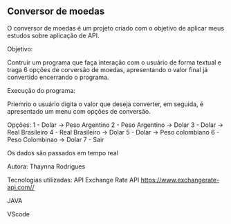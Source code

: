 ## Conversor de moedas

O conversor de moedas é um projeto criado com o objetivo de aplicar meus estudos sobre aplicação de API.

Objetivo:

Contruir um programa que faça interação com o usuário de forma textual e traga 6 opções de corversão de moedas, apresentando o valor final já convertido encerrando o programa.

Execução do programa:

Priemrio o usuário digita o valor que deseja converter, em seguida, é apresentado um menu com opções de conversão.

Opções:
1 - Dolar -> Peso Argentino
2 - Peso Argentino -> Dolar
3 - Dolar -> Real Brasileiro
4 - Real Brasileiro -> Dolar
5 - Dolar -> Peso colombiano
6 - Peso Colombinao -> Dolar
7 - Sair

Os dados são passados em tempo real

Autora: Thaynna Rodrigues

Tecnologias utilizadas:
API
Exchange Rate API
https://www.exchangerate-api.com//

JAVA

VScode